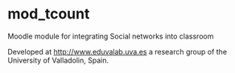 # mod_tcount
Moodle module for integrating Social networks into classroom

Developed at http://www.eduvalab.uva.es a research group of the University of Valladolin, Spain.
